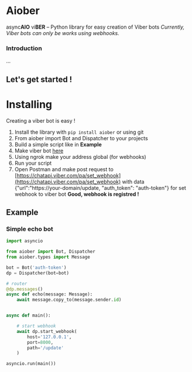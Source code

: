 # Аiober

async**AIO**
      vi**BER** – Python library for easy creation of Viber bots
*Currently, Viber bots can only be works using webhooks.*


### Introduction
...

## Let's get started !

# Installing
Creating a viber bot is easy !
1. Install the library with `pip install aiober` or using git
2. From aiober import Bot and Dispatcher to your projects
3. Build a simple script like in **Example**
4. Make viber bot [here](https://partners.viber.com/account/create-bot-account)
5. Using ngrok make your address global (for webhooks)
6. Run your script
7. Open Postman and make post request to [https://chatapi.viber.com/pa/set_webhook](https://chatapi.viber.com/pa/set_webhook) with data {"url":"https://your-domain/update, "auth_token": "auth-token"} for set webhook to viber bot
**Good, webhook is registred !**

## Example

### Simple echo bot
```python
import asyncio

from aiober import Bot, Dispatcher
from aiober.types import Message

bot = Bot('auth-token')
dp = Dispatcher(bot=bot)

# router
@dp.messages()
async def echo(message: Message):
    await message.copy_to(message.sender.id)


async def main():

    # start webhook
    await dp.start_webhook(
        host='127.0.0.1',
        port=8000,
        path='/update'
    )

asyncio.run(main())
```